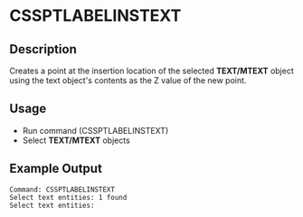 # CSSPTLABELINSTEXT

## Description

Creates a point at the insertion location of the selected **TEXT/MTEXT** object using the text object's contents as the Z value of the new point.

## Usage

* Run command (CSSPTLABELINSTEXT)
* Select **TEXT/MTEXT** objects

## Example Output

```
Command: CSSPTLABELINSTEXT
Select text entities: 1 found
Select text entities:
```
